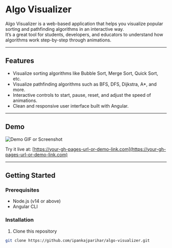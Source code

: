 # Algo Visualizer

Algo Visualizer is a web-based application that helps you visualize popular sorting and pathfinding algorithms in an interactive way.  
It’s a great tool for students, developers, and educators to understand how algorithms work step-by-step through animations.

---

## Features

- Visualize sorting algorithms like Bubble Sort, Merge Sort, Quick Sort, etc.
- Visualize pathfinding algorithms such as BFS, DFS, Dijkstra, A*, and more.
- Interactive controls to start, pause, reset, and adjust the speed of animations.
- Clean and responsive user interface built with Angular.

---

## Demo

![Demo GIF or Screenshot](link-to-demo-image-or-gif)

Try it live at: [https://your-gh-pages-url-or-demo-link.com](https://your-gh-pages-url-or-demo-link.com)

---

## Getting Started

### Prerequisites

- Node.js (v14 or above)
- Angular CLI

### Installation

1. Clone this repository

```bash
git clone https://github.com/ipankajparihar/algo-visualizer.git
